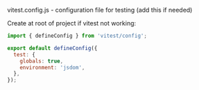 vitest.config.js - configuration file for testing (add this if needed)

Create at root of project if vitest not working:

```javascript
import { defineConfig } from 'vitest/config';

export default defineConfig({
  test: {
    globals: true,
    environment: 'jsdom',
  },
});
```
